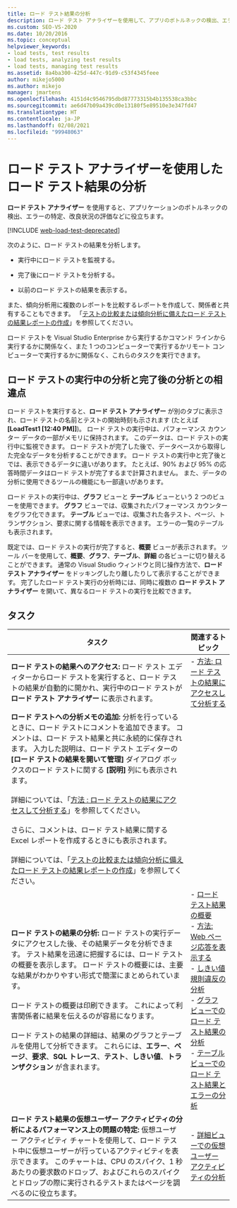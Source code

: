 ```yaml
---
title: ロード テスト結果の分析
description: ロード テスト アナライザーを使用して、アプリのボトルネックの検出、エラーの特定、改良状況の評価を行う方法について説明します。
ms.custom: SEO-VS-2020
ms.date: 10/20/2016
ms.topic: conceptual
helpviewer_keywords:
- load tests, test results
- load tests, analyzing test results
- load tests, managing test results
ms.assetid: 8a4ba300-425d-447c-91d9-c53f4345feee
author: mikejo5000
ms.author: mikejo
manager: jmartens
ms.openlocfilehash: 4151d4c9546795dbd87773315b4b135538ca3bbc
ms.sourcegitcommit: ae6d47b09a439cd0e13180f5e89510e3e347fd47
ms.translationtype: HT
ms.contentlocale: ja-JP
ms.lasthandoff: 02/08/2021
ms.locfileid: "99948063"
---
```

# <a name="analyze-load-test-results-using-the-load-test-analyzer"></a>ロード テスト アナライザーを使用したロード テスト結果の分析

**ロード テスト アナライザー** を使用すると、アプリケーションのボトルネックの検出、エラーの特定、改良状況の評価などに役立ちます。

[!INCLUDE [web-load-test-deprecated](includes/web-load-test-deprecated.md)]

次のように、ロード テストの結果を分析します。

- 実行中にロード テストを監視する。

- 完了後にロード テストを分析する。

- 以前のロード テストの結果を表示する。

また、傾向分析用に複数のレポートを比較するレポートを作成して、関係者と共有することもできます。 「[テストの比較または傾向分析に備えたロード テストの結果レポートの作成](../test/compare-load-test-results.md)」を参照してください。

ロード テストを Visual Studio Enterprise から実行するかコマンド ラインから実行するかに関係なく、また 1 つのコンピューターで実行するかリモート コンピューターで実行するかに関係なく、これらのタスクを実行できます。

## <a name="differences-between-analyzing-a-running-and-a-completed-load-test"></a>ロード テストの実行中の分析と完了後の分析との相違点

ロード テストを実行すると、**ロード テスト アナライザー** が別のタブに表示され、ロード テストの名前とテストの開始時刻も示されます (たとえば **[LoadTest1 [12:40 PM]]**)。 ロード テストの実行中は、パフォーマンス カウンター データの一部がメモリに保持されます。 このデータは、ロード テストの実行中に監視できます。 ロード テストが完了した後で、データベースから取得した完全なデータを分析することができます。 ロード テストの実行中と完了後とでは、表示できるデータに違いがあります。 たとえば、90% および 95% の応答時間データはロード テストが完了するまで計算されません。 また、データの分析に使用できるツールの機能にも一部違いがあります。

ロード テストの実行中は、**グラフ** ビューと **テーブル** ビューという 2 つのビューを使用できます。 **グラフ** ビューでは、収集されたパフォーマンス カウンターをグラフ化できます。 **テーブル** ビューでは、収集された各テスト、ページ、トランザクション、要求に関する情報を表示できます。 エラーの一覧のテーブルも表示されます。

既定では、ロード テストの実行が完了すると、**概要** ビューが表示されます。 ツール バーを使用して、**概要**、**グラフ**、**テーブル**、**詳細** の各ビューに切り替えることができます。 通常の Visual Studio ウィンドウと同じ操作方法で、**ロード テスト アナライザー** をドッキングしたり離したりして表示することができます。 完了したロード テスト実行の分析時には、同時に複数の **ロード テスト アナライザー** を開いて、異なるロード テストの実行を比較できます。

## <a name="tasks"></a>タスク

|タスク|関連するトピック|
|-|-|
|**ロード テストの結果へのアクセス:** ロード テスト エディターからロード テストを実行すると、ロード テストの結果が自動的に開かれ、実行中のロード テストが **ロード テスト アナライザー** に表示されます。|-   [方法: ロード テストの結果にアクセスして分析する](../test/how-to-access-load-test-results-for-analysis.md)|
|**ロード テストへの分析メモの追加:** 分析を行っているときに、ロード テストにコメントを追加できます。 コメントは、ロード テスト結果と共に永続的に保存されます。 入力した説明は、ロード テスト エディターの **[ロード テストの結果を開いて管理]** ダイアログ ボックスのロード テストに関する **[説明]** 列にも表示されます。<br /><br /> 詳細については、「[方法 : ロード テストの結果にアクセスして分析する](../test/how-to-access-load-test-results-for-analysis.md)」を参照してください。<br /><br /> さらに、コメントは、ロード テスト結果に関する Excel レポートを作成するときにも表示されます。<br /><br /> 詳細については、「[テストの比較または傾向分析に備えたロード テストの結果レポートの作成](../test/compare-load-test-results.md)」を参照してください。||
|**ロード テストの結果の分析:** ロード テストの実行データにアクセスした後、その結果データを分析できます。 テスト結果を迅速に把握するには、ロード テストの概要を表示します。 ロード テストの概要には、主要な結果がわかりやすい形式で簡潔にまとめられています。<br /><br /> ロード テストの概要は印刷できます。 これによって利害関係者に結果を伝えるのが容易になります。<br /><br /> ロード テストの結果の詳細は、結果のグラフとテーブルを使用して分析できます。 これらには、**エラー**、**ページ**、**要求**、**SQL トレース**、**テスト**、**しきい値**、**トランザクション** が含まれます。|-   [ロード テスト結果の概要](../test/load-test-results-summary-overview.md)<br />-   [方法: Web ページ応答を表示する](../test/how-to-view-web-page-response-time-in-a-load-test.md)<br />-   [しきい値規則違反の分析](../test/analyze-threshold-rule-violations-in-load-tests.md)<br />-   [グラフ ビューでのロード テスト結果の分析](../test/analyze-load-test-results-in-the-graphs-view.md)<br />-   [テーブル ビューでのロード テスト結果とエラーの分析](../test/analyze-load-test-results-and-errors-in-the-tables-view.md)|
|**ロード テスト結果の仮想ユーザー アクティビティの分析によるパフォーマンス上の問題の特定:** 仮想ユーザー アクティビティ チャートを使用して、ロード テスト中に仮想ユーザーが行っているアクティビティを表示できます。 このチャートは、CPU のスパイク、1 秒あたりの要求数のドロップ、およびこれらのスパイクとドロップの際に実行されるテストまたはページを調べるのに役立ちます。|-   [詳細ビューでの仮想ユーザー アクティビティの分析](../test/analyze-load-test-virtual-user-activity-in-the-details-view.md)|

